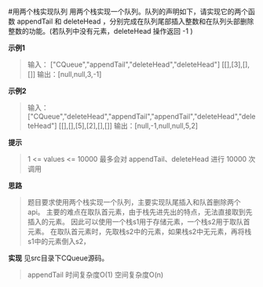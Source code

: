 #用两个栈实现队列
用两个栈实现一个队列。队列的声明如下，请实现它的两个函数 appendTail 和 deleteHead ，分别完成在队列尾部插入整数和在队列头部删除整数的功能。(若队列中没有元素，deleteHead 操作返回 -1 )

**示例1**
>输入：
    ["CQueue","appendTail","deleteHead","deleteHead"]
    [[],[3],[],[]]
    输出：[null,null,3,-1]

**示例2**
>输入：
 ["CQueue","deleteHead","appendTail","appendTail","deleteHead","deleteHead"]
 [[],[],[5],[2],[],[]]
 输出：[null,-1,null,null,5,2]

**提示**
>1 <= values <= 10000
>最多会对 appendTail、deleteHead 进行 10000 次调用

**思路**
>题目要求使用两个栈实现一个队列，主要实现队尾插入和队首删除两个api。
>主要的难点在取队首元素，由于栈先进先出的特点，无法直接取到先插入的元素。
>因此可以使用一个栈s1用于存储元素，一个栈s2用于取队首元素。
>在取队首元素时，先取栈s2中的元素，如果栈s2中无元素，再将栈s1中的元素倒入s2，

**实现**
见src目录下CQueue源码。
> appendTail 时间复杂度O(1)  空间复杂度O(n)